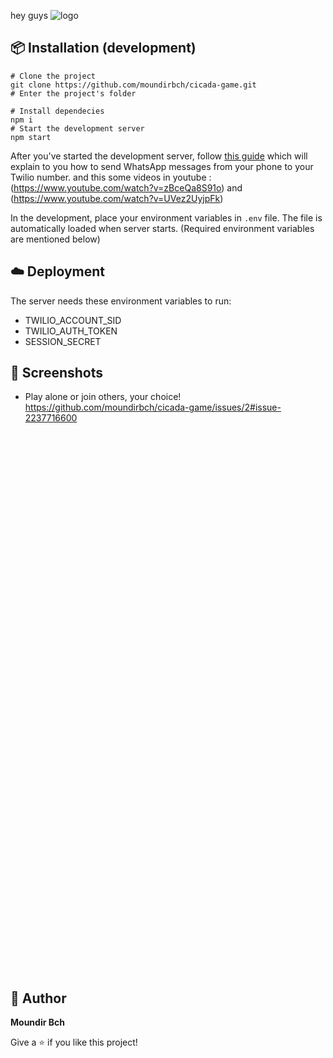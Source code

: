 hey guys 
![logo](https://github.com/moundirbch/cicada-game/assets/131757764/bad06ae2-e550-4232-b721-324e9b0c01f3)
## :package: Installation (development)

```shell
# Clone the project
git clone https://github.com/moundirbch/cicada-game.git
# Enter the project's folder

# Install dependecies
npm i
# Start the development server
npm start
```

After you've started the development server, follow [this guide](https://www.twilio.com/blog/track-whatsapp-message-status-node-js-twilio-api-for-whatsapp) which will explain to you how to send WhatsApp messages from your phone to your Twilio number.
and this some videos in youtube :(https://www.youtube.com/watch?v=zBceQa8S91o) and (https://www.youtube.com/watch?v=UVez2UyjpFk)

In the development, place your environment variables in `.env` file. The file is automatically loaded when server starts. (Required environment variables are mentioned below)

## :cloud: Deployment
The server needs these environment variables to run:

- TWILIO_ACCOUNT_SID
- TWILIO_AUTH_TOKEN
- SESSION_SECRET

## :camera_flash: Screenshots
- Play alone or join others, your choice!
https://github.com/moundirbch/cicada-game/issues/2#issue-2237716600

<br><br><br><br><br><br><br><br><br><br><br><br>
<br><br><br><br><br><br><br><br><br><br><br><br><br>


<br><br><br><br><br><br><br><br><br><br><br><br>
<br><br><br><br><br><br><br><br><br><br><br><br><br>

## :man: Author
**Moundir Bch**

Give a ⭐️ if you like this project!
